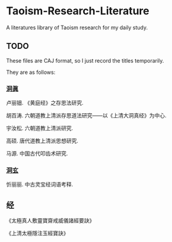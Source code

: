 # Taoism-Research-Literature
A literatures library of Taoism research for my daily study. 
## TODO
These files are CAJ format, so I just record the titles temporarily. 

They are as follows: 
### [洞眞](三洞/洞眞)
卢丽钿. 《黄庭经》之存思法研究. 

胡百涛. 六朝道教上清派存思道法研究——以《上清大洞真经》为中心. 

宇汝松. 六朝道教上清派研究.

高硕. 唐代道教上清派思想研究. 

马源. 中国古代叩齿术研究. 
### [洞玄](三洞/洞玄)
忻丽丽. 中古灵宝经词语考释. 

## 经

《太極真人敷靈寶齋戒威儀諸經要訣》

《上清太極隱注玉經寶訣》
